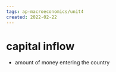 ```yaml
---
tags: ap-macroeconomics/unit4 
created: 2022-02-22
---
```


# capital inflow

- amount of money entering the country

<!---->